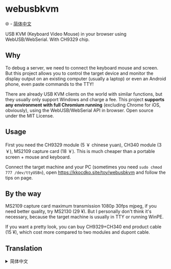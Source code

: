 # webusbkvm

🌐 - [简体中文](#translation-zh-cn)

USB KVM (Keyboard Video Mouse) in your browser using WebUSB/WebSerial. With CH9329 chip.

## Why

To debug a server, we need to connect the keyboard mouse and screen. But this project allows you to control the target device and monitor the display output on an existing computer (usually a laptop) or even an Android phone, even paste commands to the TTY!

There are already USB KVM clients on the world with similar functions, but they usually only support Windows and charge a fee. This project **supports any environment with full Chromium running** (excluding Chrome for iOS, obviously), using the WebUSB/WebSerial API in browser. Open source under the MIT License.

## Usage

First you need the CH9329 module (5 ￥ chinese yuan), CH340 module (3 ￥), MS2109 capture card (18 ￥). This is much cheaper than a portable screen + mouse and keyboard.

Connect the target machine and your PC (sometimes you need `sudo chmod 777 /dev/ttyUSBn`), open <https://kkocdko.site/toy/webusbkvm> and follow the tips on page.

## By the way

MS2109 capture card maximum transmission 1080p 30fps mjpeg, if you need better quality, try MS2130 (29 ¥). But I personally don't think it's necessary, because the target machine is usually in TTY or running WinPE.

If you want a pretty look, you can buy CH9329+CH340 end product cable (15 ¥), which cost more compared to two modules and dupont cable.

## Translation

<details>
<summary id="translation-zh-cn">简体中文</summary>

> webusbkvm - 浏览器上的 USB KVM (键盘 视频 鼠标) ，使用 WebUSB/WebSerial。适配 CH9329。

## 为什么

为了调试一台服务器，我们要接上键盘鼠标屏幕。但本项目可以在已有的电脑（通常是笔记本）甚至 Android 手机上操控目标设备和监看显示输出，还能粘贴命令到 TTY！

目前市面上已有类似功能的 USB KVM 客户端，但通常 只支持 Windows，且收费。这个项目 **借助浏览器提供的 WebUSB/WebSerial API，支持任何能够运行完整 Chromium 的环境**（显然不包括 iOS 平台的套壳 Chrome）。遵循 MIT 协议开源。

## 使用方法

首先你需要 CH9329 模块（5 ￥）、 CH340 模块（3 ￥）、MS2109 采集卡（18 ￥）。比起 便携屏+鼠标键盘 便宜多了。

连接目标设备和你的电脑（可能需要 `sudo chmod 777 /dev/ttyUSBn`），然后打开 <https://kkocdko.site/toy/webusbkvm> ，按页面指示使用即可。

## 多说几句

MS2109 采集卡最高传输 1080p 30fps mjpeg，如果你需要更高的画质，可以选择 MS2130，价格在 29 ￥左右。但是我个人觉得这是不必要的，毕竟一般目标机器都是在 TTY 里或者运行 WinPE。

如果你希望外观好看，可以购买 CH9329+CH340 的成品线（15 ￥），相对于自己买两个模块和杜邦线要贵一些。

</details>
